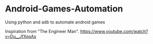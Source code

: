 # Android-Games-Automation
Using python and adb to automate android games

Inspiration from "The Engineer Man". 
https://www.youtube.com/watch?v=Du__JfXqsAs
